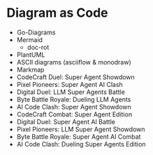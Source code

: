 # Diagram as Code

- Go-Diagrams
- Mermaid 
  - doc-rot 
- PlantUML
- ASCII diagrams (asciiflow & monodraw) 
- Markmap 
- CodeCraft Duel: Super Agent Showdown
- Pixel Pioneers: Super Agent AI Clash
- Digital Duel: LLM Super Agents Battle
- Byte Battle Royale: Dueling LLM Agents
- AI Code Clash: Super Agent Showdown
- CodeCraft Combat: Super Agent Edition
- Digital Duel: Super Agent AI Battle
- Pixel Pioneers: LLM Super Agent Showdown
- Byte Battle Royale: Super Agent AI Combat
- AI Code Clash: Dueling Super Agents Edition